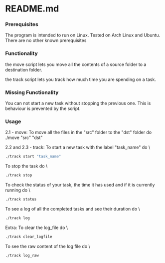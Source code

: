 
# README.md

### Prerequisites

The program is intended to run on Linux. Tested on Arch Linux and Ubuntu.
There are no other known prerequisites

### Functionality

the move script lets you move all the contents of a source folder to a destination folder.

the track script lets you track how much time you are spending on a task.


### Missing Functionality

You can not start a new task without stopping the previous one. This is behaviour is prevented by the script.

### Usage
2.1 - move:
To move all the files in the "src" folder to the "dst" folder do \
./move "src" "dst"

2.2 and 2.3 - track:
To start a new task with the label "task_name" do \
```bash
./track start "task_name"
```

To stop the task do \
```bash
./track stop
```

To check the status of your task, the time it has used and if it is currently running do \
```bash
./track status
```

To see a log of all the completed tasks and see their duration do \
```bash
./track log
```

Extra:
To clear the log_file do \
```bash
./track clear_logfile
```

To see the raw content of the log file do \
```bash
./track log_raw
```
